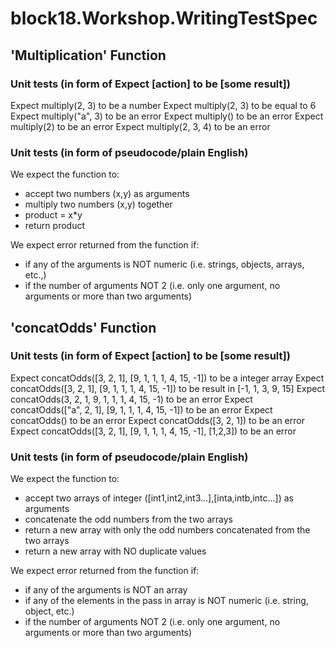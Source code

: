 # block18.Workshop.WritingTestSpec
## 'Multiplication' Function
### Unit tests (in form of Expect [action] to be [some result])
Expect multiply(2, 3) to be a number
Expect multiply(2, 3) to be equal to 6
Expect multiply("a", 3) to be an error
Expect multiply() to be an error
Expect multiply(2) to be an error
Expect multiply(2, 3, 4) to be an error

### Unit tests (in form of pseudocode/plain English)
We expect the function to:
- accept two numbers (x,y) as arguments
- multiply two numbers (x,y) together
- product = x*y
- return product

We expect error returned from the function if:
- if any of the arguments is NOT numeric (i.e. strings, objects, arrays, etc.,)
- if the number of arguments NOT 2 (i.e. only one argument, no arguments or more than two arguments)

## 'concatOdds' Function
### Unit tests (in form of Expect [action] to be [some result])
Expect concatOdds([3, 2, 1], [9, 1, 1, 1, 4, 15, -1]) to be a integer array
Expect concatOdds([3, 2, 1], [9, 1, 1, 1, 4, 15, -1]) to be result in [-1, 1, 3, 9, 15]
Expect concatOdds(3, 2, 1, 9, 1, 1, 1, 4, 15, -1) to be an error
Expect concatOdds(["a", 2, 1], [9, 1, 1, 1, 4, 15, -1]) to be an error
Expect concatOdds() to be an error
Expect concatOdds([3, 2, 1]) to be an error
Expect concatOdds([3, 2, 1], [9, 1, 1, 1, 4, 15, -1], [1,2,3]) to be an error

### Unit tests (in form of pseudocode/plain English)
We expect the function to:
- accept two arrays of integer ([int1,int2,int3...],[inta,intb,intc...]) as arguments
- concatenate the odd numbers from the two arrays 
- return a new array with only the odd numbers concatenated from the two arrays
- return a new array with NO duplicate values 

We expect error returned from the function if:
- if any of the arguments is NOT an array 
- if any of the elements in the pass in array is NOT numeric (i.e. string, object, etc.)
- if the number of arguments NOT 2 (i.e. only one argument, no arguments or more than two arguments)
